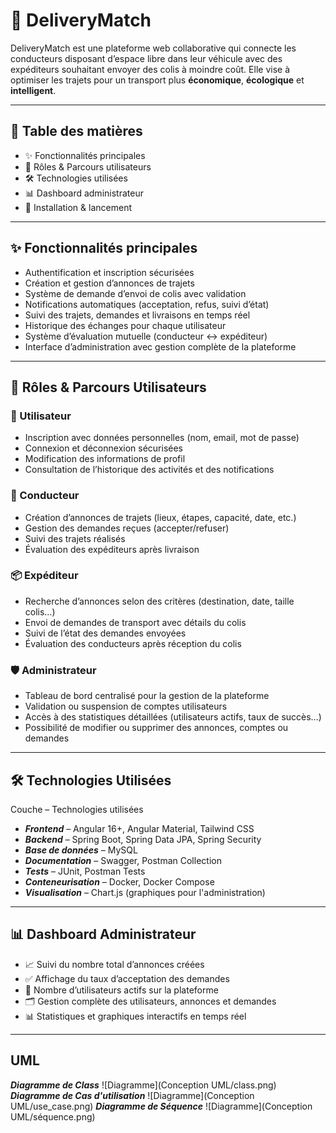 # 🚚 DeliveryMatch

DeliveryMatch est une plateforme web collaborative qui connecte les conducteurs disposant d’espace libre dans leur véhicule avec des expéditeurs souhaitant envoyer des colis à moindre coût. Elle vise à optimiser les trajets pour un transport plus **économique**, **écologique** et **intelligent**.

---

## 📌 Table des matières

- ✨ Fonctionnalités principales
- 👥 Rôles & Parcours utilisateurs
- 🛠️ Technologies utilisées
- 📊 Dashboard administrateur
- 🚀 Installation & lancement

---

## ✨ Fonctionnalités principales

- Authentification et inscription sécurisées
- Création et gestion d’annonces de trajets
- Système de demande d’envoi de colis avec validation
- Notifications automatiques (acceptation, refus, suivi d’état)
- Suivi des trajets, demandes et livraisons en temps réel
- Historique des échanges pour chaque utilisateur
- Système d’évaluation mutuelle (conducteur ↔ expéditeur)
- Interface d’administration avec gestion complète de la plateforme

---

## 👥 Rôles & Parcours Utilisateurs

### 👤 Utilisateur
- Inscription avec données personnelles (nom, email, mot de passe)
- Connexion et déconnexion sécurisées
- Modification des informations de profil
- Consultation de l’historique des activités et des notifications

### 🚗 Conducteur
- Création d’annonces de trajets (lieux, étapes, capacité, date, etc.)
- Gestion des demandes reçues (accepter/refuser)
- Suivi des trajets réalisés
- Évaluation des expéditeurs après livraison

### 📦 Expéditeur
- Recherche d’annonces selon des critères (destination, date, taille colis…)
- Envoi de demandes de transport avec détails du colis
- Suivi de l’état des demandes envoyées
- Évaluation des conducteurs après réception du colis

### 🛡️ Administrateur
- Tableau de bord centralisé pour la gestion de la plateforme
- Validation ou suspension de comptes utilisateurs
- Accès à des statistiques détaillées (utilisateurs actifs, taux de succès…)
- Possibilité de modifier ou supprimer des annonces, comptes ou demandes

---

## 🛠️ Technologies Utilisées

Couche – Technologies utilisées

- **_Frontend_** – Angular 16+, Angular Material, Tailwind CSS
- **_Backend_** – Spring Boot, Spring Data JPA, Spring Security
- **_Base de données_** – MySQL
- **_Documentation_** – Swagger, Postman Collection
- **_Tests_** – JUnit, Postman Tests
- **_Conteneurisation_** – Docker, Docker Compose
- **_Visualisation_** – Chart.js (graphiques pour l'administration)

---

## 📊 Dashboard Administrateur

- 📈 Suivi du nombre total d’annonces créées
- ✅ Affichage du taux d’acceptation des demandes
- 👥 Nombre d’utilisateurs actifs sur la plateforme
- 🗂️ Gestion complète des utilisateurs, annonces et demandes
- 📊 Statistiques et graphiques interactifs en temps réel
--------------------------------------------------------------------------------------
##  UML
**_Diagramme de Class_**
![Diagramme](Conception UML/class.png)
**_Diagramme de Cas d'utilisation_**
![Diagramme](Conception UML/use_case.png)
**_Diagramme de Séquence_**
![Diagramme](Conception UML/séquence.png)